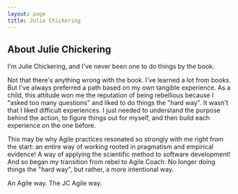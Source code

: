 ```yaml
---
layout: page
title: Julie Chickering
---
```


## About Julie Chickering
I'm Julie Chickering, and I've never been one to do things by the book.

Not that there's anything wrong with the book. I’ve learned a lot from books. But I've always preferred a path based on my own tangible experience. As a child, this attitude won me the reputation of being rebellious because I "asked too many questions" and liked to do things the "hard way". It wasn't that I liked difficult experiences. I just needed to understand the purpose behind the action, to figure things out for myself, and then build each experience on the one before.

This may be why Agile practices resonated so strongly with me right from the start: an entire way of working rooted in pragmatism and empirical evidence! A way of applying the scientific method to software development! And so began my transition from rebel to Agile Coach. No longer doing things the "hard way", but rather, a more intentional way.

An Agile way. The JC Agile way.
